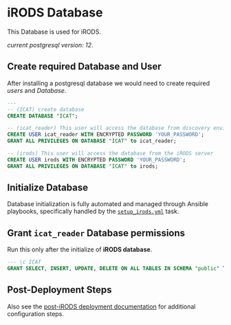 # iRODS Database

This Database is used for iRODS.

*current postgresql version: 12*.

## Create required Database and User

After installing a postgresql database we would need to create required *users* and *Database*.

```sql
---
-- (ICAT) create database
CREATE DATABASE "ICAT";

-- (icat_reader) This user will access the database from discovery environment
CREATE USER icat_reader WITH ENCRYPTED PASSWORD 'YOUR_PASSWORD';
GRANT ALL PRIVILEGES ON DATABASE "ICAT" to icat_reader;

-- (irods) This user will access the database from the iRODS server
CREATE USER irods WITH ENCRYPTED PASSWORD 'YOUR_PASSWORD';
GRANT ALL PRIVILEGES ON DATABASE "ICAT" to irods;
```

## Initialize Database

Database initialization is fully automated and managed through Ansible playbooks, specifically handled by the [`setup_irods.yml`](https://github.com/CyVerse-Ansible/ansible-irods-cfg/blob/main/tasks/setup_irods.yml#L25) task.


## Grant `icat_reader` Database permissions

Run this only after the initialize of **iRODS database**.

```sql
--- \c ICAT
GRANT SELECT, INSERT, UPDATE, DELETE ON ALL TABLES IN SCHEMA "public" TO icat_reader;
```

## Post-Deployment Steps

Also see the [post-iRODS deployment documentation](../others/main.md) for additional configuration steps.
